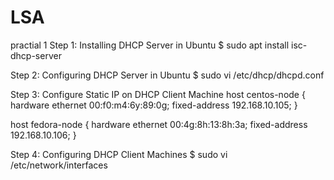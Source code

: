 # LSA

practial 1
Step 1: Installing DHCP Server in Ubuntu
        $ sudo apt install isc-dhcp-server
        
Step 2: Configuring DHCP Server in Ubuntu
        $ sudo vi /etc/dhcp/dhcpd.conf 
        
Step 3: Configure Static IP on DHCP Client Machine
        host centos-node {
	 hardware ethernet 00:f0:m4:6y:89:0g;
	 fixed-address 192.168.10.105;
 }

host fedora-node {
	 hardware ethernet 00:4g:8h:13:8h:3a;
	 fixed-address 192.168.10.106;
 }
 
 Step 4: Configuring DHCP Client Machines
         $ sudo vi /etc/network/interfaces
